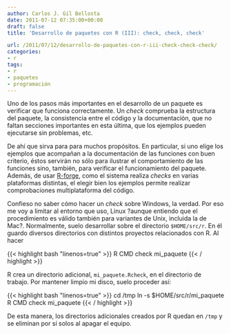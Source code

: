 ```yaml
---
author: Carlos J. Gil Bellosta
date: 2011-07-12 07:35:00+00:00
draft: false
title: 'Desarrollo de paquetes con R (III): check, check, check'

url: /2011/07/12/desarrollo-de-paquetes-con-r-iii-check-check-check/
categories:
- r
tags:
- r
- paquetes
- programación
---
```


Uno de los pasos más importantes en el desarrollo de un paquete es verificar que funciona correctamente. Un _check_ comprueba la estructura del paquete, la consistencia entre el código y la documentación, que no faltan secciones importantes en esta última, que los ejemplos pueden ejecutarse sin problemas, etc.

De ahí que sirva para para muchos propósitos. En particular, si uno elige los ejemplos que acompañan a la documentación de las funciones con buen criterio, éstos servirán no sólo para ilustrar el comportamiento de las funciones sino, también, para verificar el funcionamiento del paquete. Además, de usar [R-forge](http://r-forge.r-project.org), como el sistema realiza _checks_ en varias plataformas distintas, el elegir bien los ejemplos permite realizar comprobaciones multiplataforma del código.

Confieso no saber cómo hacer un _check_ sobre Windows, la verdad. Por eso me voy a limitar al entorno que uso, Linux ?aunque entiendo que el procedimiento es válido también para variantes de Unix, incluida la de Mac?. Normalmente, suelo desarrollar sobre el directorio `$HOME/src/r`. En él guardo diversos directorios con distintos proyectos relacionados con R. Al hacer



{{< highlight bash "linenos=true" >}}
R CMD check mi_paquete
{{< / highlight >}}



R crea un directorio adicional, `mi_paquete.Rcheck`, en el directorio de trabajo. Por mantener limpio mi disco, suelo proceder así:


{{< highlight bash "linenos=true" >}}
cd /tmp
ln -s $HOME/src/r/mi_paquete
R CMD check mi_paquete
{{< / highlight >}}


De esta manera, los directorios adicionales creados por R quedan en `/tmp` y se eliminan por sí solos al apagar el equipo.



